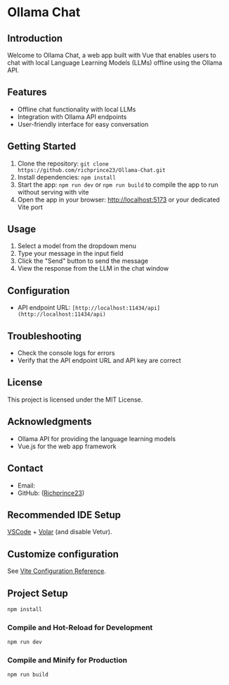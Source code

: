 # Ollama Chat

## Introduction
Welcome to Ollama Chat, a web app built with Vue that enables users to chat with local Language Learning Models (LLMs) offline using the Ollama API.

## Features
- Offline chat functionality with local LLMs
- Integration with Ollama API endpoints
- User-friendly interface for easy conversation

## Getting Started
1. Clone the repository: `git clone https://github.com/richprince23/Ollama-Chat.git`
2. Install dependencies: `npm install`
3. Start the app: `npm run dev` or `npm run build` to compile the app to run without serving with vite
4. Open the app in your browser: [http://localhost:5173](http://localhost:5173) or your dedicated Vite port

## Usage
1. Select a model from the dropdown menu
2. Type your message in the input field
3. Click the "Send" button to send the message
4. View the response from the LLM in the chat window

## Configuration
- API endpoint URL: `[http://localhost:11434/api](http://localhost:11434/api)`


## Troubleshooting
- Check the console logs for errors
- Verify that the API endpoint URL and API key are correct

## License
This project is licensed under the MIT License.

## Acknowledgments
- Ollama API for providing the language learning models
- Vue.js for the web app framework

## Contact
- Email: 
- GitHub: ([Richprince23](https://github.com/richprince23))


## Recommended IDE Setup

[VSCode](https://code.visualstudio.com/) + [Volar](https://marketplace.visualstudio.com/items?itemName=Vue.volar) (and disable Vetur).

## Customize configuration

See [Vite Configuration Reference](https://vitejs.dev/config/).

## Project Setup

```sh
npm install
```

### Compile and Hot-Reload for Development

```sh
npm run dev
```

### Compile and Minify for Production

```sh
npm run build
```
